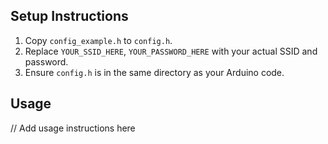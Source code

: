## Setup Instructions

1. Copy `config_example.h` to `config.h`.
2. Replace `YOUR_SSID_HERE`, `YOUR_PASSWORD_HERE` with your actual SSID and password.
3. Ensure `config.h` is in the same directory as your Arduino code.

## Usage
// Add usage instructions here